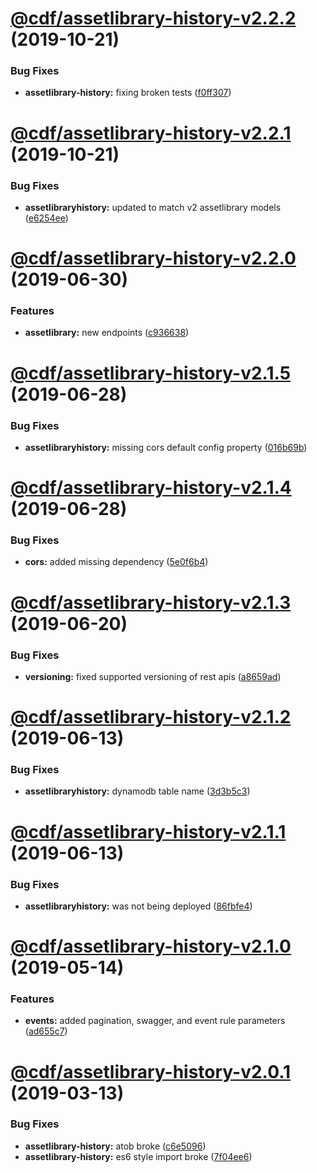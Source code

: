 # [@cdf/assetlibrary-history-v2.2.2](https://git-codecommit.us-west-2.amazonaws.com/v1/repos/cdf-core/compare/@cdf/assetlibrary-history-v2.2.1...@cdf/assetlibrary-history-v2.2.2) (2019-10-21)


### Bug Fixes

* **assetlibrary-history:** fixing broken tests ([f0ff307](https://git-codecommit.us-west-2.amazonaws.com/v1/repos/cdf-core/commit/f0ff307cea631cf90e041a92be820aeccb4bff95))

# [@cdf/assetlibrary-history-v2.2.1](https://git-codecommit.us-west-2.amazonaws.com/v1/repos/cdf-core/compare/@cdf/assetlibrary-history-v2.2.0...@cdf/assetlibrary-history-v2.2.1) (2019-10-21)


### Bug Fixes

* **assetlibraryhistory:** updated to match v2 assetlibrary models ([e6254ee](https://git-codecommit.us-west-2.amazonaws.com/v1/repos/cdf-core/commit/e6254eee67adbe05d48a0c18467dd2d63550b981))

# [@cdf/assetlibrary-history-v2.2.0](https://git-codecommit.us-west-2.amazonaws.com/v1/repos/cdf-core/compare/@cdf/assetlibrary-history-v2.1.5...@cdf/assetlibrary-history-v2.2.0) (2019-06-30)


### Features

* **assetlibrary:** new endpoints ([c936638](https://git-codecommit.us-west-2.amazonaws.com/v1/repos/cdf-core/commit/c936638))

# [@cdf/assetlibrary-history-v2.1.5](https://git-codecommit.us-west-2.amazonaws.com/v1/repos/cdf-core/compare/@cdf/assetlibrary-history-v2.1.4...@cdf/assetlibrary-history-v2.1.5) (2019-06-28)


### Bug Fixes

* **assetlibraryhistory:** missing cors default config property ([016b69b](https://git-codecommit.us-west-2.amazonaws.com/v1/repos/cdf-core/commit/016b69b))

# [@cdf/assetlibrary-history-v2.1.4](https://git-codecommit.us-west-2.amazonaws.com/v1/repos/cdf-core/compare/@cdf/assetlibrary-history-v2.1.3...@cdf/assetlibrary-history-v2.1.4) (2019-06-28)


### Bug Fixes

* **cors:** added missing dependency ([5e0f6b4](https://git-codecommit.us-west-2.amazonaws.com/v1/repos/cdf-core/commit/5e0f6b4))

# [@cdf/assetlibrary-history-v2.1.3](https://git-codecommit.us-west-2.amazonaws.com/v1/repos/cdf-core/compare/@cdf/assetlibrary-history-v2.1.2...@cdf/assetlibrary-history-v2.1.3) (2019-06-20)


### Bug Fixes

* **versioning:** fixed supported versioning of rest apis ([a8659ad](https://git-codecommit.us-west-2.amazonaws.com/v1/repos/cdf-core/commit/a8659ad))

# [@cdf/assetlibrary-history-v2.1.2](https://git-codecommit.us-west-2.amazonaws.com/v1/repos/cdf-core/compare/@cdf/assetlibrary-history-v2.1.1...@cdf/assetlibrary-history-v2.1.2) (2019-06-13)


### Bug Fixes

* **assetlibraryhistory:** dynamodb table name ([3d3b5c3](https://git-codecommit.us-west-2.amazonaws.com/v1/repos/cdf-core/commit/3d3b5c3))

# [@cdf/assetlibrary-history-v2.1.1](https://git-codecommit.us-west-2.amazonaws.com/v1/repos/cdf-core/compare/@cdf/assetlibrary-history-v2.1.0...@cdf/assetlibrary-history-v2.1.1) (2019-06-13)


### Bug Fixes

* **assetlibraryhistory:** was not being deployed ([86fbfe4](https://git-codecommit.us-west-2.amazonaws.com/v1/repos/cdf-core/commit/86fbfe4))

# [@cdf/assetlibrary-history-v2.1.0](https://git-codecommit.us-west-2.amazonaws.com/v1/repos/cdf-core/compare/@cdf/assetlibrary-history-v2.0.1...@cdf/assetlibrary-history-v2.1.0) (2019-05-14)


### Features

* **events:** added pagination, swagger, and event rule parameters ([ad655c7](https://git-codecommit.us-west-2.amazonaws.com/v1/repos/cdf-core/commit/ad655c7))

# [@cdf/assetlibrary-history-v2.0.1](https://git-codecommit.us-west-2.amazonaws.com/v1/repos/cdf-core/compare/@cdf/assetlibrary-history-v2.0.0...@cdf/assetlibrary-history-v2.0.1) (2019-03-13)


### Bug Fixes

* **assetlibrary-history:** atob broke ([c6e5096](https://git-codecommit.us-west-2.amazonaws.com/v1/repos/cdf-core/commit/c6e5096))
* **assetlibrary-history:** es6 style import broke ([7f04ee6](https://git-codecommit.us-west-2.amazonaws.com/v1/repos/cdf-core/commit/7f04ee6))
